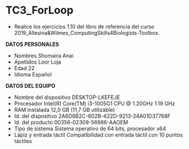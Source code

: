 # TC3_ForLoop
- Realice los ejercicios 1.10 del libro de referencia del curso 2019_Allesina&Wilmes_ComputingSkills4Biologists-Toolbox.



**DATOS PERSONALES**
- Nombres Shomaira Anai
- Apellidos Loor Loja
- Edad 22 
- Idioma Español

**DATOS DEL EQUIPO**
- Nombre del dispositivo	DESKTOP-LKEFEJE
- Procesador	Intel(R) Core(TM) i3-1005G1 CPU @ 1.20GHz   1.19 GHz
- RAM instalada	12,0 GB (11,7 GB utilizable)
- Id. del dispositivo	2A6D6B2C-602B-422D-9213-24A01D37768F
- Id. del producto	00356-02309-56986-AAOEM
- Tipo de sistema	Sistema operativo de 64 bits, procesador x64
- Lápiz y entrada táctil	Compatibilidad con entrada táctil con 10 puntos táctiles
